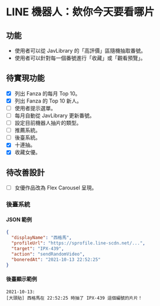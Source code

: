 # LINE 機器人：欸你今天要看哪片

## 功能

- 使用者可以從 JavLibrary 的「高評價」區隨機抽取番號。
- 使用者可以針對每一個番號進行「收藏」或「觀看預覽」。

## 待實現功能

- [x] 列出 Fanza 的每月 Top 10。
- [x] 列出 Fanza 的 Top 10 新人。
- [ ] 使用者提示選單。
- [ ] 每月自動從 JavLibrary 更新番號。
- [ ] 設定目前機器人抽片的類型。
- [ ] 推薦系統。
- [ ] 後臺系統。
- [x] 十連抽。
- [x] 收藏女優。

## 待改善設計

- [ ] 女優作品改為 Flex Carousel 呈現。

### 後臺系統

#### JSON 範例

```json
{
  "displayName": "西格馬",
  "profileUrl": "https://sprofile.line-scdn.net/...",
  "target": "IPX-439",
  "action": "sendRandomVideo",
  "boneredAt": "2021-10-13 22:52:25"
}
```

#### 後臺顯示範例

```
2021-10-13:
[大頭貼] 西格馬在 22:52:25 時抽了 IPX-439 這個編號的片片！
```

